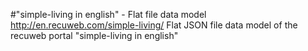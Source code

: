 #"simple-living in english" - Flat file data model
http://en.recuweb.com/simple-living/
Flat JSON file data model of the recuweb portal "simple-living in english"
